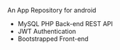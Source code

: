 An App Repository for android  
  - MySQL PHP Back-end REST API 
  - JWT Authentication 
  - Bootstrapped Front-end
